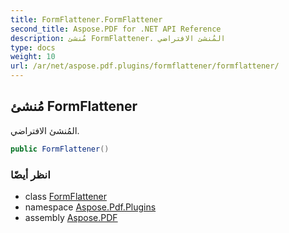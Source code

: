 ```yaml
---
title: FormFlattener.FormFlattener
second_title: Aspose.PDF for .NET API Reference
description: مُنشئ FormFlattener. المُنشئ الافتراضي
type: docs
weight: 10
url: /ar/net/aspose.pdf.plugins/formflattener/formflattener/
---
```

## مُنشئ FormFlattener

المُنشئ الافتراضي.

```csharp
public FormFlattener()
```

### انظر أيضًا

* class [FormFlattener](../)
* namespace [Aspose.Pdf.Plugins](../../../aspose.pdf.plugins/)
* assembly [Aspose.PDF](../../../)